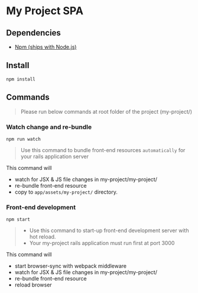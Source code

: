 # My Project SPA

## Dependencies
* [Npm (ships with Node.js)](https://github.com/joyent/node/wiki/installing-node.js-via-package-manager)

## Install
`npm install`

## Commands
> Please run below commands at root folder of the project (my-project/)

### Watch change and re-bundle
`npm run watch`

> Use this command to bundle front-end resources `automatically` for your rails application server

This command will
* watch for JSX & JS file changes in my-project/my-project/
* re-bundle front-end resource
* copy to `app/assets/my-project/` directory.

### Front-end development
`npm start`

> * Use this command to start-up front-end development server with hot reload.
> * Your my-project rails application must run first at port 3000

This command will
* start browser-sync with webpack middleware
* watch for JSX & JS file changes in my-project/my-project/
* re-bundle front-end resource
* reload browser
